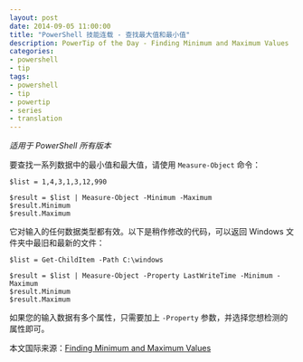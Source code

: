 ```yaml
---
layout: post
date: 2014-09-05 11:00:00
title: "PowerShell 技能连载 - 查找最大值和最小值"
description: PowerTip of the Day - Finding Minimum and Maximum Values
categories:
- powershell
- tip
tags:
- powershell
- tip
- powertip
- series
- translation
---
```

_适用于 PowerShell 所有版本_

要查找一系列数据中的最小值和最大值，请使用 `Measure-Object` 命令：

    $list = 1,4,3,1,3,12,990
    
    $result = $list | Measure-Object -Minimum -Maximum
    $result.Minimum
    $result.Maximum

它对输入的任何数据类型都有效。以下是稍作修改的代码，可以返回 Windows 文件夹中最旧和最新的文件：

    $list = Get-ChildItem -Path C:\windows 
    
    $result = $list | Measure-Object -Property LastWriteTime -Minimum -Maximum
    $result.Minimum
    $result.Maximum
    

如果您的输入数据有多个属性，只需要加上 `-Property` 参数，并选择您想检测的属性即可。

<!--more-->
本文国际来源：[Finding Minimum and Maximum Values](http://community.idera.com/powershell/powertips/b/tips/posts/finding-minimum-and-maximum-values)
